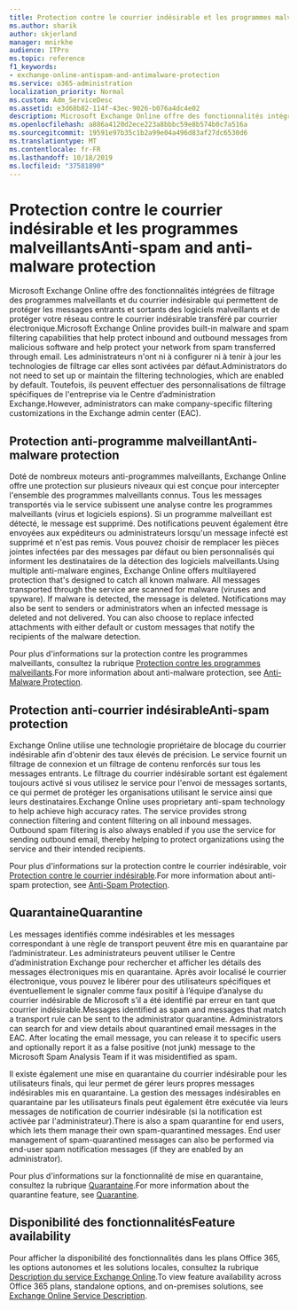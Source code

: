 ```yaml
---
title: Protection contre le courrier indésirable et les programmes malveillants
ms.author: sharik
author: skjerland
manager: mnirkhe
audience: ITPro
ms.topic: reference
f1_keywords:
- exchange-online-antispam-and-antimalware-protection
ms.service: o365-administration
localization_priority: Normal
ms.custom: Adm_ServiceDesc
ms.assetid: e3d68b82-114f-43ec-9026-b076a4dc4e02
description: Microsoft Exchange Online offre des fonctionnalités intégrées de filtrage des programmes malveillants et du courrier indésirable qui permettent de protéger les messages entrants et sortants des logiciels malveillants et de protéger votre réseau contre le courrier indésirable transféré par courrier électronique. Les administrateurs n'ont ni à configurer ni à tenir à jour les technologies de filtrage car elles sont activées par défaut. Toutefois, ils peuvent effectuer des personnalisations de filtrage spécifiques de l'entreprise via le Centre d'administration Exchange (CAE).
ms.openlocfilehash: a886a4120d2ece223a8bbbc59e8b574b0c7a516a
ms.sourcegitcommit: 19591e97b35c1b2a99e04a496d83af27dc6530d6
ms.translationtype: MT
ms.contentlocale: fr-FR
ms.lasthandoff: 10/18/2019
ms.locfileid: "37581890"
---
```

# <a name="anti-spam-and-anti-malware-protection"></a><span data-ttu-id="5cb2c-105">Protection contre le courrier indésirable et les programmes malveillants</span><span class="sxs-lookup"><span data-stu-id="5cb2c-105">Anti-spam and anti-malware protection</span></span>

<span data-ttu-id="5cb2c-106">Microsoft Exchange Online offre des fonctionnalités intégrées de filtrage des programmes malveillants et du courrier indésirable qui permettent de protéger les messages entrants et sortants des logiciels malveillants et de protéger votre réseau contre le courrier indésirable transféré par courrier électronique.</span><span class="sxs-lookup"><span data-stu-id="5cb2c-106">Microsoft Exchange Online provides built-in malware and spam filtering capabilities that help protect inbound and outbound messages from malicious software and help protect your network from spam transferred through email.</span></span> <span data-ttu-id="5cb2c-107">Les administrateurs n'ont ni à configurer ni à tenir à jour les technologies de filtrage car elles sont activées par défaut.</span><span class="sxs-lookup"><span data-stu-id="5cb2c-107">Administrators do not need to set up or maintain the filtering technologies, which are enabled by default.</span></span> <span data-ttu-id="5cb2c-108">Toutefois, ils peuvent effectuer des personnalisations de filtrage spécifiques de l'entreprise via le Centre d’administration Exchange.</span><span class="sxs-lookup"><span data-stu-id="5cb2c-108">However, administrators can make company-specific filtering customizations in the Exchange admin center (EAC).</span></span>
  
## <a name="anti-malware-protection"></a><span data-ttu-id="5cb2c-109">Protection anti-programme malveillant</span><span class="sxs-lookup"><span data-stu-id="5cb2c-109">Anti-malware protection</span></span>

<span data-ttu-id="5cb2c-p103">Doté de nombreux moteurs anti-programmes malveillants, Exchange Online offre une protection sur plusieurs niveaux qui est conçue pour intercepter l'ensemble des programmes malveillants connus. Tous les messages transportés via le service subissent une analyse contre les programmes malveillants (virus et logiciels espions). Si un programme malveillant est détecté, le message est supprimé. Des notifications peuvent également être envoyées aux expéditeurs ou administrateurs lorsqu'un message infecté est supprimé et n'est pas remis. Vous pouvez choisir de remplacer les pièces jointes infectées par des messages par défaut ou bien personnalisés qui informent les destinataires de la détection des logiciels malveillants.</span><span class="sxs-lookup"><span data-stu-id="5cb2c-p103">Using multiple anti-malware engines, Exchange Online offers multilayered protection that's designed to catch all known malware. All messages transported through the service are scanned for malware (viruses and spyware). If malware is detected, the message is deleted. Notifications may also be sent to senders or administrators when an infected message is deleted and not delivered. You can also choose to replace infected attachments with either default or custom messages that notify the recipients of the malware detection.</span></span>
  
<span data-ttu-id="5cb2c-115">Pour plus d'informations sur la protection contre les programmes malveillants, consultez la rubrique [Protection contre les programmes malveillants](https://go.microsoft.com/fwlink/p/?LinkId=271753).</span><span class="sxs-lookup"><span data-stu-id="5cb2c-115">For more information about anti-malware protection, see [Anti-Malware Protection](https://go.microsoft.com/fwlink/p/?LinkId=271753).</span></span>
  
## <a name="anti-spam-protection"></a><span data-ttu-id="5cb2c-116">Protection anti-courrier indésirable</span><span class="sxs-lookup"><span data-stu-id="5cb2c-116">Anti-spam protection</span></span>

<span data-ttu-id="5cb2c-p104">Exchange Online utilise une technologie propriétaire de blocage du courrier indésirable afin d'obtenir des taux élevés de précision. Le service fournit un filtrage de connexion et un filtrage de contenu renforcés sur tous les messages entrants. Le filtrage du courrier indésirable sortant est également toujours activé si vous utilisez le service pour l'envoi de messages sortants, ce qui permet de protéger les organisations utilisant le service ainsi que leurs destinataires.</span><span class="sxs-lookup"><span data-stu-id="5cb2c-p104">Exchange Online uses proprietary anti-spam technology to help achieve high accuracy rates. The service provides strong connection filtering and content filtering on all inbound messages. Outbound spam filtering is also always enabled if you use the service for sending outbound email, thereby helping to protect organizations using the service and their intended recipients.</span></span>
  
<span data-ttu-id="5cb2c-120">Pour plus d'informations sur la protection contre le courrier indésirable, voir [Protection contre le courrier indésirable](https://support.office.com/en-us/article/Office-365-Email-Anti-Spam-Protection-6a601501-a6a8-4559-b2e7-56b59c96a586?ui=en-US&amp;rs=en-US&amp;ad=US).</span><span class="sxs-lookup"><span data-stu-id="5cb2c-120">For more information about anti-spam protection, see [Anti-Spam Protection](https://support.office.com/en-us/article/Office-365-Email-Anti-Spam-Protection-6a601501-a6a8-4559-b2e7-56b59c96a586?ui=en-US&amp;rs=en-US&amp;ad=US).</span></span>
  
## <a name="quarantine"></a><span data-ttu-id="5cb2c-121">Quarantaine</span><span class="sxs-lookup"><span data-stu-id="5cb2c-121">Quarantine</span></span>

<span data-ttu-id="5cb2c-p105">Les messages identifiés comme indésirables et les messages correspondant à une règle de transport peuvent être mis en quarantaine par l’administrateur. Les administrateurs peuvent utiliser le Centre d’administration Exchange pour rechercher et afficher les détails des messages électroniques mis en quarantaine. Après avoir localisé le courrier électronique, vous pouvez le libérer pour des utilisateurs spécifiques et éventuellement le signaler comme faux positif à l’équipe d’analyse du courrier indésirable de Microsoft s’il a été identifié par erreur en tant que courrier indésirable.</span><span class="sxs-lookup"><span data-stu-id="5cb2c-p105">Messages identified as spam and messages that match a transport rule can be sent to the administrator quarantine. Administrators can search for and view details about quarantined email messages in the EAC. After locating the email message, you can release it to specific users and optionally report it as a false positive (not junk) message to the Microsoft Spam Analysis Team if it was misidentified as spam.</span></span>
  
<span data-ttu-id="5cb2c-p106">Il existe également une mise en quarantaine du courrier indésirable pour les utilisateurs finals, qui leur permet de gérer leurs propres messages indésirables mis en quarantaine. La gestion des messages indésirables en quarantaine par les utilisateurs finals peut également être exécutée via leurs messages de notification de courrier indésirable (si la notification est activée par l'administrateur).</span><span class="sxs-lookup"><span data-stu-id="5cb2c-p106">There is also a spam quarantine for end users, which lets them manage their own spam-quarantined messages. End user management of spam-quarantined messages can also be performed via end-user spam notification messages (if they are enabled by an administrator).</span></span>
  
<span data-ttu-id="5cb2c-127">Pour plus d'informations sur la fonctionnalité de mise en quarantaine, consultez la rubrique [Quarantaine](https://go.microsoft.com/fwlink/p/?LinkId=271755).</span><span class="sxs-lookup"><span data-stu-id="5cb2c-127">For more information about the quarantine feature, see [Quarantine](https://go.microsoft.com/fwlink/p/?LinkId=271755).</span></span>
  
## <a name="feature-availability"></a><span data-ttu-id="5cb2c-128">Disponibilité des fonctionnalités</span><span class="sxs-lookup"><span data-stu-id="5cb2c-128">Feature availability</span></span>

<span data-ttu-id="5cb2c-129">Pour afficher la disponibilité des fonctionnalités dans les plans Office 365, les options autonomes et les solutions locales, consultez la rubrique [Description du service Exchange Online](exchange-online-service-description.md).</span><span class="sxs-lookup"><span data-stu-id="5cb2c-129">To view feature availability across Office 365 plans, standalone options, and on-premises solutions, see [Exchange Online Service Description](exchange-online-service-description.md).</span></span>
  

